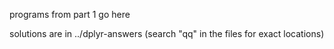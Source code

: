 programs from part 1 go here

solutions are in ../dplyr-answers (search "qq" in the files for exact locations)

